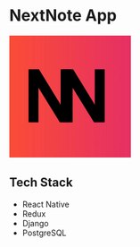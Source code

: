 # NextNote App

![Next Note](./frontend/assets/NextNoteLogo.png "NextNote")

## Tech Stack

- React Native
- Redux
- Django
- PostgreSQL
